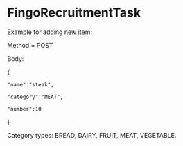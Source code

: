 # FingoRecruitmentTask

Example for adding new item:

Method = POST 

Body:

{

	"name":"steak",
	
	"category":"MEAT",
	
	"number":10
}

Category types: BREAD, DAIRY, FRUIT, MEAT, VEGETABLE.

